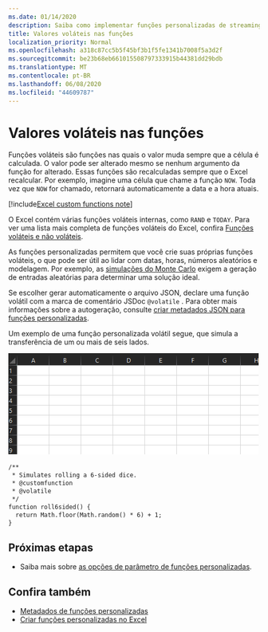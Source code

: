 ```yaml
---
ms.date: 01/14/2020
description: Saiba como implementar funções personalizadas de streaming volátil e offline.
title: Valores voláteis nas funções
localization_priority: Normal
ms.openlocfilehash: a318c87cc5b5f45bf3b1f5fe1341b7008f5a3d2f
ms.sourcegitcommit: be23b68eb661015508797333915b44381dd29bdb
ms.translationtype: MT
ms.contentlocale: pt-BR
ms.lasthandoff: 06/08/2020
ms.locfileid: "44609787"
---
```

# <a name="volatile-values-in-functions"></a>Valores voláteis nas funções

Funções voláteis são funções nas quais o valor muda sempre que a célula é calculada. O valor pode ser alterado mesmo se nenhum argumento da função for alterado. Essas funções são recalculadas sempre que o Excel recalcular. Por exemplo, imagine uma célula que chame a função `NOW`. Toda vez que `NOW` for chamado, retornará automaticamente a data e a hora atuais.

[!include[Excel custom functions note](../includes/excel-custom-functions-note.md)]

O Excel contém várias funções voláteis internas, como `RAND` e `TODAY`. Para ver uma lista mais completa de funções voláteis do Excel, confira [Funções voláteis e não voláteis](/office/client-developer/excel/excel-recalculation#volatile-and-non-volatile-functions).

As funções personalizadas permitem que você crie suas próprias funções voláteis, o que pode ser útil ao lidar com datas, horas, números aleatórios e modelagem. Por exemplo, as [simulações do Monte Carlo](https://en.wikipedia.org/wiki/Monte_Carlo_method) exigem a geração de entradas aleatórias para determinar uma solução ideal.

Se escolher gerar automaticamente o arquivo JSON, declare uma função volátil com a marca de comentário JSDoc `@volatile` . Para obter mais informações sobre a autogeração, consulte [criar metadados JSON para funções personalizadas](custom-functions-json-autogeneration.md).

Um exemplo de uma função personalizada volátil segue, que simula a transferência de um ou mais de seis lados.

![Um gif mostrando uma função personalizada, retornando um valor aleatório para simular a rolagem de um e seis lados](../images/six-sided-die.gif)

```JS
/**
 * Simulates rolling a 6-sided dice.
 * @customfunction
 * @volatile
 */
function roll6sided() {
  return Math.floor(Math.random() * 6) + 1;
}
```

## <a name="next-steps"></a>Próximas etapas
* Saiba mais sobre [as opções de parâmetro de funções personalizadas](custom-functions-parameter-options.md).

## <a name="see-also"></a>Confira também

* [Metadados de funções personalizadas](custom-functions-json.md)
* [Criar funções personalizadas no Excel](custom-functions-overview.md)
